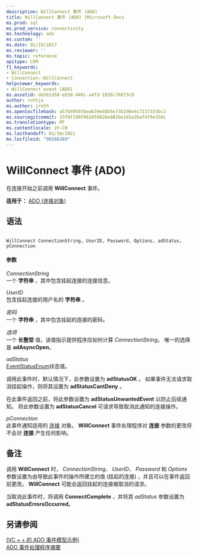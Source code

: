 ```yaml
---
description: WillConnect 事件 (ADO)
title: WillConnect 事件 (ADO) |Microsoft Docs
ms.prod: sql
ms.prod_service: connectivity
ms.technology: ado
ms.custom: ''
ms.date: 01/19/2017
ms.reviewer: ''
ms.topic: reference
apitype: COM
f1_keywords:
- WillConnect
- Connection::WillConnect
helpviewer_keywords:
- WillConnect event [ADO]
ms.assetid: da561d58-eb58-446c-a4fd-1838c76073c0
author: rothja
ms.author: jroth
ms.openlocfilehash: a57b99597bea639eddb5e73b2d6e4c7137333bc2
ms.sourcegitcommit: 33f0f190f962059826e002be165a2bef4f9e350c
ms.translationtype: MT
ms.contentlocale: zh-CN
ms.lasthandoff: 01/30/2021
ms.locfileid: "99166269"
---
```

# <a name="willconnect-event-ado"></a>WillConnect 事件 (ADO)
在连接开始之前调用 **WillConnect** 事件。  
  
 **适用于：** [ADO (连接对象)](./connection-object-ado.md)  
  
## <a name="syntax"></a>语法  
  
```  
  
WillConnect ConnectionString, UserID, Password, Options, adStatus, pConnection  
```  
  
#### <a name="parameters"></a>参数  
 *ConnectionString*  
 一个 **字符串** ，其中包含挂起连接的连接信息。  
  
 *UserID*  
 包含挂起连接的用户名的 **字符串** 。  
  
 *密码*  
 一个 **字符串** ，其中包含挂起的连接的密码。  
  
 *选项*  
 一个 **长整型** 值，该值指示提供程序应如何计算 *ConnectionString*。 唯一的选择是 **adAsyncOpen**。  
  
 *adStatus*  
 [EventStatusEnum](./eventstatusenum.md)状态值。  
  
 调用此事件时，默认情况下，此参数设置为 **adStatusOK** 。 如果事件无法请求取消挂起操作，则将其设置为 **adStatusCantDeny** 。  
  
 在此事件返回之前，将此参数设置为 **adStatusUnwantedEvent** 以防止后续通知。 将此参数设置为 **adStatusCancel** 可请求导致取消此通知的连接操作。  
  
 *pConnection*  
 此事件通知适用的 [连接](./connection-object-ado.md) 对象。 **WillConnect** 事件处理程序对 **连接** 参数的更改将不会对 **连接** 产生任何影响。  
  
## <a name="remarks"></a>备注  
 调用 **WillConnect** 时， *ConnectionString*、 *UserID*、 *Password* 和 *Options* 参数设置为由导致此事件的操作所建立的值 (挂起的连接) ，并且可以在事件返回前更改。 **WillConnect** 可能会返回挂起的连接被取消的请求。  
  
 当取消此事件时，将调用 **ConnectComplete** ，并将其 *adStatus* 参数设置为 **adStatusErrorsOccurred**。  
  
## <a name="see-also"></a>另请参阅  
 [ (VC + + 的 ADO 事件模型示例) ](./ado-events-model-example-vc.md)   
 [ADO 事件处理程序摘要](../../guide/data/ado-event-handler-summary.md)